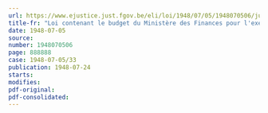 ```yaml
---
url: https://www.ejustice.just.fgov.be/eli/loi/1948/07/05/1948070506/justel
title-fr: "Loi contenant le budget du Ministère des Finances pour l'exercice 1948"
date: 1948-07-05
source:
number: 1948070506
page: 888888
case: 1948-07-05/33
publication: 1948-07-24
starts:
modifies:
pdf-original:
pdf-consolidated:
---
```


